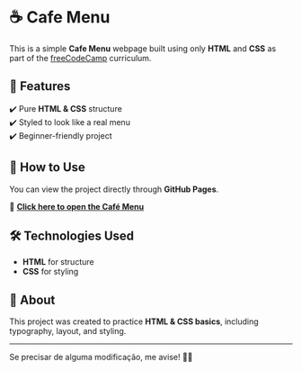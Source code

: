 # ☕ Cafe Menu  

This is a simple **Cafe Menu** webpage built using only **HTML** and **CSS** as part of the [freeCodeCamp](https://www.freecodecamp.org/) curriculum.  

## 🚀 Features  
✔️ Pure **HTML & CSS** structure  
✔️ Styled to look like a real menu  
✔️ Beginner-friendly project  

## 📄 How to Use  
You can view the project directly through **GitHub Pages**.  

🔗 **[Click here to open the Café Menu](https://yourusername.github.io/repository-name/)**  

## 🛠️ Technologies Used  
- **HTML** for structure  
- **CSS** for styling  

## 📌 About  
This project was created to practice **HTML & CSS basics**, including typography, layout, and styling.  

---

Se precisar de alguma modificação, me avise! 🚀😊
